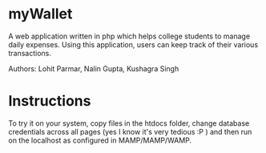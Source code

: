 myWallet
========

A web application written in php which helps college students to manage daily expenses. Using this application, users can keep track of their various transactions. 


Authors:
  Lohit Parmar,
  Nalin Gupta,
  Kushagra Singh

Instructions
============
  
To try it on your system, copy files in the htdocs folder, change database credentials across all pages (yes I know it's very tedious :P ) and then run on the localhost as configured in MAMP/MAMP/WAMP.
